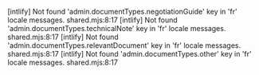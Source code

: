 [intlify] Not found 'admin.documentTypes.negotiationGuide' key in 'fr' locale messages. shared.mjs:8:17
[intlify] Not found 'admin.documentTypes.technicalNote' key in 'fr' locale messages. shared.mjs:8:17
[intlify] Not found 'admin.documentTypes.relevantDocument' key in 'fr' locale messages. shared.mjs:8:17
[intlify] Not found 'admin.documentTypes.other' key in 'fr' locale messages. shared.mjs:8:17
